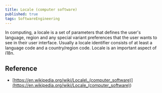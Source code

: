 ```yaml
---
title: Locale (computer software)
published: true
tags: SoftwareEngineering
---
```


In computing, a locale is a set of parameters that defines the user's language,
region and any special variant preferences that the user wants to see in their
user interface. Usually a locale identifier consists of at least a language code
and a country/region code. Locale is an important aspect of i18n.

## Reference

- [https://en.wikipedia.org/wiki/Locale\_(computer_software)](<https://en.wikipedia.org/wiki/Locale_(computer_software)>)
